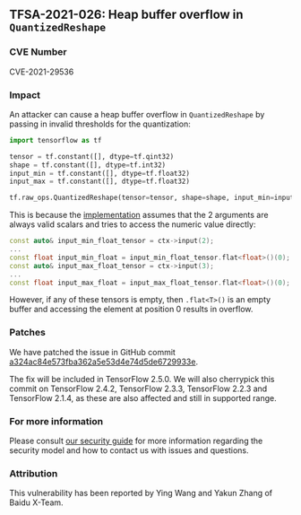 ## TFSA-2021-026: Heap buffer overflow in `QuantizedReshape`

### CVE Number
CVE-2021-29536

### Impact
An attacker can cause a heap buffer overflow in `QuantizedReshape` by
passing in invalid thresholds for the quantization:

```python
import tensorflow as tf

tensor = tf.constant([], dtype=tf.qint32)
shape = tf.constant([], dtype=tf.int32)
input_min = tf.constant([], dtype=tf.float32)
input_max = tf.constant([], dtype=tf.float32)

tf.raw_ops.QuantizedReshape(tensor=tensor, shape=shape, input_min=input_min, input_max=input_max)
```

This is because the
[implementation](https://github.com/tensorflow/tensorflow/blob/a324ac84e573fba362a5e53d4e74d5de6729933e/tensorflow/core/kernels/quantized_reshape_op.cc#L38-L55)
assumes that the 2 arguments are always valid scalars and tries to access the
numeric value directly:

```cc
const auto& input_min_float_tensor = ctx->input(2);
...
const float input_min_float = input_min_float_tensor.flat<float>()(0);
const auto& input_max_float_tensor = ctx->input(3);
...
const float input_max_float = input_max_float_tensor.flat<float>()(0);
```

However, if any of these tensors is empty, then `.flat<T>()` is an empty buffer
and accessing the element at position 0 results in overflow.

### Patches
We have patched the issue in GitHub commit
[a324ac84e573fba362a5e53d4e74d5de6729933e](https://github.com/tensorflow/tensorflow/commit/a324ac84e573fba362a5e53d4e74d5de6729933e).

The fix will be included in TensorFlow 2.5.0. We will also cherrypick this
commit on TensorFlow 2.4.2, TensorFlow 2.3.3, TensorFlow 2.2.3 and TensorFlow
2.1.4, as these are also affected and still in supported range.

### For more information
Please consult [our security
guide](https://github.com/tensorflow/tensorflow/blob/master/SECURITY.md) for
more information regarding the security model and how to contact us with issues
and questions.

### Attribution
This vulnerability has been reported by Ying Wang and Yakun Zhang of Baidu X-Team.
